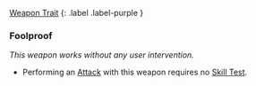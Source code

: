 
[Weapon Trait](Game/Core/Weapon-Traits)
{: .label .label-purple }

### Foolproof
*This weapon works without any user intervention.*
* Performing an [Attack](Game/Core/Terminology#Attack) with this weapon requires no [Skill Test](Game/Core/Terminology#Skill%20Test).